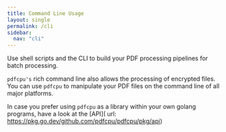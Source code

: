 ```yaml
---
title: Command Line Usage
layout: single
permalink: /cli
sidebar:
  nav: "cli"
---
```



Use shell scripts and the CLI to build your PDF processing pipelines for batch processing. 

`pdfcpu's` rich command line also allows the processing of encrypted files. 
You can use `pdfcpu` to manipulate your PDF files on the command line of all major platforms.

In case you prefer using `pdfcpu` as a library within your own golang programs, have a look at the [API](    url: https://pkg.go.dev/github.com/pdfcpu/pdfcpu/pkg/api)
